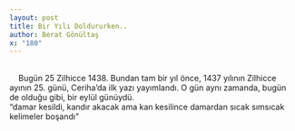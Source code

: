 ```yaml
---
layout: post
title: Bir Yılı Doldururken..
author: Berat Gönültaş
x: "180"
---
```

<br/>
&nbsp;&nbsp;&nbsp;&nbsp;Bugün 25 Zilhicce 1438. Bundan tam bir yıl önce, 1437 yılının Zilhicce ayının 25. günü, Ceriha’da ilk yazı yayımlandı. O gün aynı zamanda, bugün de olduğu gibi, bir eylül günüydü.

<br/>
“damar kesildi, kandır akacak  
ama kan kesilince damardan sıcak  
sımsıcak kelimeler boşandı”  
